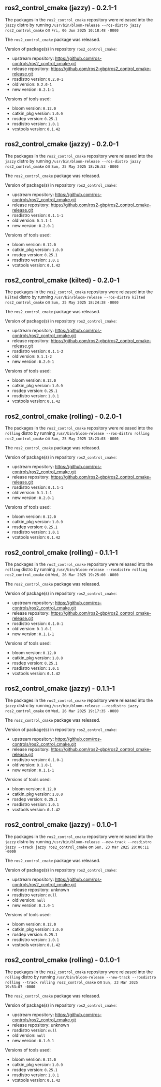 ## ros2_control_cmake (jazzy) - 0.2.1-1

The packages in the `ros2_control_cmake` repository were released into the `jazzy` distro by running `/usr/bin/bloom-release --ros-distro jazzy ros2_control_cmake` on `Fri, 06 Jun 2025 10:18:48 -0000`

The `ros2_control_cmake` package was released.

Version of package(s) in repository `ros2_control_cmake`:

- upstream repository: https://github.com/ros-controls/ros2_control_cmake.git
- release repository: https://github.com/ros2-gbp/ros2_control_cmake-release.git
- rosdistro version: `0.2.0-1`
- old version: `0.2.0-1`
- new version: `0.2.1-1`

Versions of tools used:

- bloom version: `0.12.0`
- catkin_pkg version: `1.0.0`
- rosdep version: `0.25.1`
- rosdistro version: `1.0.1`
- vcstools version: `0.1.42`


## ros2_control_cmake (jazzy) - 0.2.0-1

The packages in the `ros2_control_cmake` repository were released into the `jazzy` distro by running `/usr/bin/bloom-release --ros-distro jazzy ros2_control_cmake` on `Sun, 25 May 2025 18:26:53 -0000`

The `ros2_control_cmake` package was released.

Version of package(s) in repository `ros2_control_cmake`:

- upstream repository: https://github.com/ros-controls/ros2_control_cmake.git
- release repository: https://github.com/ros2-gbp/ros2_control_cmake-release.git
- rosdistro version: `0.1.1-1`
- old version: `0.1.1-1`
- new version: `0.2.0-1`

Versions of tools used:

- bloom version: `0.12.0`
- catkin_pkg version: `1.0.0`
- rosdep version: `0.25.1`
- rosdistro version: `1.0.1`
- vcstools version: `0.1.42`


## ros2_control_cmake (kilted) - 0.2.0-1

The packages in the `ros2_control_cmake` repository were released into the `kilted` distro by running `/usr/bin/bloom-release --ros-distro kilted ros2_control_cmake` on `Sun, 25 May 2025 18:24:38 -0000`

The `ros2_control_cmake` package was released.

Version of package(s) in repository `ros2_control_cmake`:

- upstream repository: https://github.com/ros-controls/ros2_control_cmake.git
- release repository: https://github.com/ros2-gbp/ros2_control_cmake-release.git
- rosdistro version: `0.1.1-2`
- old version: `0.1.1-2`
- new version: `0.2.0-1`

Versions of tools used:

- bloom version: `0.12.0`
- catkin_pkg version: `1.0.0`
- rosdep version: `0.25.1`
- rosdistro version: `1.0.1`
- vcstools version: `0.1.42`


## ros2_control_cmake (rolling) - 0.2.0-1

The packages in the `ros2_control_cmake` repository were released into the `rolling` distro by running `/usr/bin/bloom-release --ros-distro rolling ros2_control_cmake` on `Sun, 25 May 2025 18:23:03 -0000`

The `ros2_control_cmake` package was released.

Version of package(s) in repository `ros2_control_cmake`:

- upstream repository: https://github.com/ros-controls/ros2_control_cmake.git
- release repository: https://github.com/ros2-gbp/ros2_control_cmake-release.git
- rosdistro version: `0.1.1-1`
- old version: `0.1.1-1`
- new version: `0.2.0-1`

Versions of tools used:

- bloom version: `0.12.0`
- catkin_pkg version: `1.0.0`
- rosdep version: `0.25.1`
- rosdistro version: `1.0.1`
- vcstools version: `0.1.42`


## ros2_control_cmake (rolling) - 0.1.1-1

The packages in the `ros2_control_cmake` repository were released into the `rolling` distro by running `/usr/bin/bloom-release --rosdistro rolling ros2_control_cmake` on `Wed, 26 Mar 2025 19:25:00 -0000`

The `ros2_control_cmake` package was released.

Version of package(s) in repository `ros2_control_cmake`:

- upstream repository: https://github.com/ros-controls/ros2_control_cmake.git
- release repository: https://github.com/ros2-gbp/ros2_control_cmake-release.git
- rosdistro version: `0.1.0-1`
- old version: `0.1.0-1`
- new version: `0.1.1-1`

Versions of tools used:

- bloom version: `0.12.0`
- catkin_pkg version: `1.0.0`
- rosdep version: `0.25.1`
- rosdistro version: `1.0.1`
- vcstools version: `0.1.42`


## ros2_control_cmake (jazzy) - 0.1.1-1

The packages in the `ros2_control_cmake` repository were released into the `jazzy` distro by running `/usr/bin/bloom-release --rosdistro jazzy ros2_control_cmake` on `Wed, 26 Mar 2025 19:17:35 -0000`

The `ros2_control_cmake` package was released.

Version of package(s) in repository `ros2_control_cmake`:

- upstream repository: https://github.com/ros-controls/ros2_control_cmake.git
- release repository: https://github.com/ros2-gbp/ros2_control_cmake-release.git
- rosdistro version: `0.1.0-1`
- old version: `0.1.0-1`
- new version: `0.1.1-1`

Versions of tools used:

- bloom version: `0.12.0`
- catkin_pkg version: `1.0.0`
- rosdep version: `0.25.1`
- rosdistro version: `1.0.1`
- vcstools version: `0.1.42`


## ros2_control_cmake (jazzy) - 0.1.0-1

The packages in the `ros2_control_cmake` repository were released into the `jazzy` distro by running `/usr/bin/bloom-release --new-track --rosdistro jazzy --track jazzy ros2_control_cmake` on `Sun, 23 Mar 2025 20:00:11 -0000`

The `ros2_control_cmake` package was released.

Version of package(s) in repository `ros2_control_cmake`:

- upstream repository: https://github.com/ros-controls/ros2_control_cmake.git
- release repository: unknown
- rosdistro version: `null`
- old version: `null`
- new version: `0.1.0-1`

Versions of tools used:

- bloom version: `0.12.0`
- catkin_pkg version: `1.0.0`
- rosdep version: `0.25.1`
- rosdistro version: `1.0.1`
- vcstools version: `0.1.42`


## ros2_control_cmake (rolling) - 0.1.0-1

The packages in the `ros2_control_cmake` repository were released into the `rolling` distro by running `/usr/bin/bloom-release --new-track --rosdistro rolling --track rolling ros2_control_cmake` on `Sun, 23 Mar 2025 19:53:07 -0000`

The `ros2_control_cmake` package was released.

Version of package(s) in repository `ros2_control_cmake`:

- upstream repository: https://github.com/ros-controls/ros2_control_cmake.git
- release repository: unknown
- rosdistro version: `null`
- old version: `null`
- new version: `0.1.0-1`

Versions of tools used:

- bloom version: `0.12.0`
- catkin_pkg version: `1.0.0`
- rosdep version: `0.25.1`
- rosdistro version: `1.0.1`
- vcstools version: `0.1.42`


